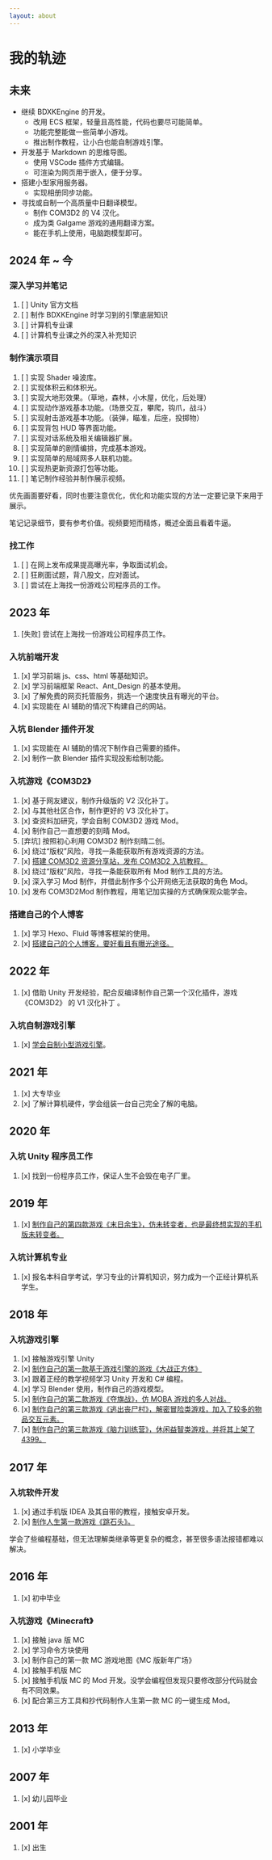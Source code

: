 ```yaml
---
layout: about
---
```


# 我的轨迹

## 未来

- 继续 BDXKEngine 的开发。
  - 改用 ECS 框架，轻量且高性能，代码也要尽可能简单。
  - 功能完整能做一些简单小游戏。
  - 推出制作教程，让小白也能自制游戏引擎。
- 开发基于 Markdown 的思维导图。
  - 使用 VSCode 插件方式编辑。
  - 可渲染为网页用于嵌入，便于分享。
- 搭建小型家用服务器。
  - 实现相册同步功能。
- 寻找或自制一个高质量中日翻译模型。
  - 制作 COM3D2 的 V4 汉化。
  - 成为类 Galgame 游戏的通用翻译方案。
  - 能在手机上使用，电脑跑模型即可。

## 2024 年 ~ 今

### 深入学习并笔记

1. [ ] Unity 官方文档
2. [ ] 制作 BDXKEngine 时学习到的引擎底层知识
3. [ ] 计算机专业课
4. [ ] 计算机专业课之外的深入补充知识

### 制作演示项目

1. [ ] 实现 Shader 噪波库。
2. [ ] 实现体积云和体积光。
3. [ ] 实现大地形效果。（草地，森林，小木屋，优化，后处理）
4. [ ] 实现动作游戏基本功能。（场景交互，攀爬，钩爪，战斗）
5. [ ] 实现射击游戏基本功能。（装弹，瞄准，后座，投掷物）
6. [ ] 实现背包 HUD 等界面功能。
7. [ ] 实现对话系统及相关编辑器扩展。
8. [ ] 实现简单的剧情编排，完成基本游戏。
9. [ ] 实现简单的局域网多人联机功能。
10. [ ] 实现热更新资源打包等功能。
11. [ ] 笔记制作经验并制作展示视频。

优先画面要好看，同时也要注意优化，优化和功能实现的方法一定要记录下来用于展示。

笔记记录细节，要有参考价值。视频要短而精炼，概述全面且看着牛逼。

### 找工作

1. [ ] 在网上发布成果提高曝光率，争取面试机会。
2. [ ] 狂刷面试题，背八股文，应对面试。
3. [ ] 尝试在上海找一份游戏公司程序员的工作。

## 2023 年

1. [失败] 尝试在上海找一份游戏公司程序员工作。

### 入坑前端开发

1. [x] 学习前端 js、css、html 等基础知识。
2. [x] 学习前端框架 React、Ant_Design 的基本使用。
3. [x] 了解免费的网页托管服务，挑选一个速度快且有曝光的平台。
4. [x] 实现能在 AI 辅助的情况下构建自己的网站。

### 入坑 Blender 插件开发

1. [x] 实现能在 AI 辅助的情况下制作自己需要的插件。
2. [x] 制作一款 Blender 插件实现投影绘制功能。

### 入坑游戏《COM3D2》

1. [x] 基于网友建议，制作升级版的 V2 汉化补丁。
2. [x] 与其他社区合作，制作更好的 V3 汉化补丁。
3. [x] 查资料加研究，学会自制 COM3D2 游戏 Mod。
4. [x] 制作自己一直想要的刻晴 Mod。
5. [弃坑] 按照初心利用 COM3D2 制作刻晴二创。
6. [x] 绕过“版权”风险，寻找一条能获取所有游戏资源的方法。
7. [x] [搭建 COM3D2 资源分享站，发布 COM3D2 入坑教程。](https://bdffzi.gitee.io/page.opencom3d2)
8. [x] 绕过“版权”风险，寻找一条能获取所有 Mod 制作工具的方法。
9. [x] 深入学习 Mod 制作，并借此制作多个公开网络无法获取的角色 Mod。
10. [x] 发布 COM3D2Mod 制作教程，用笔记加实操的方式确保观众能学会。

### 搭建自己的个人博客

1. [x] 学习 Hexo、Fluid 等博客框架的使用。
2. [x] [搭建自己的个人博客，要好看且有曝光途径。](https://bdffzi.gitee.io/page.blog)

## 2022 年

1. [x] 借助 Unity 开发经验，配合反编译制作自己第一个汉化插件，游戏《COM3D2》 的 V1 汉化补丁 。

### 入坑自制游戏引擎

1. [x] [学会自制小型游戏引擎](https://space.bilibili.com/35949109/channel/collectiondetail?sid=556316)。

## 2021 年

1. [x] 大专毕业
2. [x] 了解计算机硬件，学会组装一台自己完全了解的电脑。

## 2020 年

### 入坑 Unity 程序员工作

1. [x] 找到一份程序员工作，保证人生不会毁在电子厂里。

## 2019 年

1. [x] [制作自己的第四款游戏《末日余生》，仿未转变者，也是最终想实现的手机版未转变者。](../assets/images/2019-01-12-23-01-08-728.jpg)

### 入坑计算机专业

1. [x] 报名本科自学考试，学习专业的计算机知识，努力成为一个正经计算机系学生。

## 2018 年

### 入坑游戏引擎

1. [x] 接触游戏引擎 Unity
2. [x] [制作自己的第一款基于游戏引擎的游戏《大战正方体》](../assets/images/大战正方体.jpg)
3. [x] 跟着正经的教学视频学习 Unity 开发和 C# 编程。
4. [x] 学习 Blender 使用，制作自己的游戏模型。
5. [x] [制作自己的第二款游戏《夺旗战》，仿 MOBA 游戏的多人对战。](../assets/images/夺旗战.jpg)
6. [x] [制作自己的第三款游戏《逃出丧尸村》，解密冒险类游戏，加入了较多的物品交互元素。](../assets/images/逃出丧尸村.jpg)
7. [x] [制作自己的第三款游戏《脑力训练营》，休闲益智类游戏，并将其上架了 4399。](https://www.4399.com/flash/202124.htm#search3-1981)

## 2017 年

### 入坑软件开发

1. [x] 通过手机版 IDEA 及其自带的教程，接触安卓开发。
2. [x] [制作人生第一款游戏《跳石头》。](../assets/images/第一款游戏.jpg)

学会了些编程基础，但无法理解类继承等更复杂的概念，甚至很多语法报错都难以解决。

## 2016 年

1. [x] 初中毕业

### 入坑游戏《Minecraft》

1. [x] 接触 java 版 MC
2. [x] 学习命令方块使用
3. [x] 制作自己的第一款 MC 游戏地图《MC 版新年广场》
4. [x] 接触手机版 MC
5. [x] 接触手机版 MC 的 Mod 开发。没学会编程但发现只要修改部分代码就会有不同效果。
6. [x] 配合第三方工具和抄代码制作人生第一款 MC 的一键生成 Mod。

## 2013 年

1. [x] 小学毕业

## 2007 年

1. [x] 幼儿园毕业

## 2001 年

1. [x] 出生
